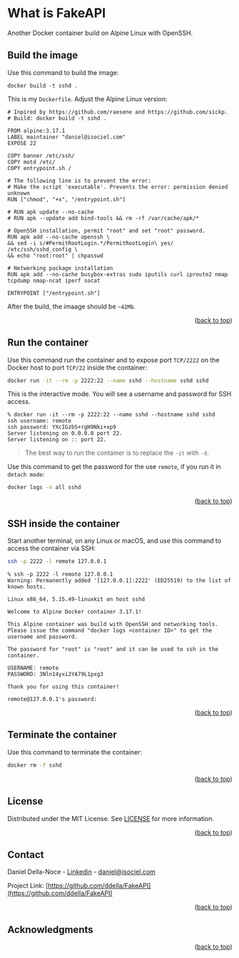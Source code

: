 <!-- Improved compatibility of back to top link: See: https://github.com/othneildrew/Best-README-Template/pull/73 -->
<a name="readme-top"></a>

# What is FakeAPI

Another Docker container build on Alpine Linux with OpenSSH.

## Build the image
Use this command to build the image:
```shell
docker build -t sshd .
```

This is my `Dockerfile`. Adjust the Alpine Linux version:

    # Inpired by https://github.com/raesene and https://github.com/sickp.
    # Build: docker build -t sshd .

    FROM alpine:3.17.1
    LABEL maintainer "daniel@isociel.com"
    EXPOSE 22

    COPY banner /etc/ssh/
    COPY motd /etc/
    COPY entrypoint.sh /

    # The following line is to prevent the error:
    # Make the script 'executable'. Prevents the error: permission denied unknown
    RUN ["chmod", "+x", "/entrypoint.sh"]

    # RUN apk update --no-cache
    # RUN apk --update add bind-tools && rm -rf /var/cache/apk/*

    # OpenSSH installation, permit "root" and set "root" password.
    RUN apk add --no-cache openssh \
    && sed -i s/#PermitRootLogin.*/PermitRootLogin\ yes/ /etc/ssh/sshd_config \
    && echo "root:root" | chpasswd

    # Networking package installation
    RUN apk add --no-cache busybox-extras sudo iputils curl iproute2 nmap tcpdump nmap-ncat iperf socat

    ENTRYPOINT ["/entrypoint.sh"]

After the build, the imaage should be `~42Mb`.
<p align="right">(<a href="#readme-top">back to top</a>)</p>

## Run the container
Use this command run the container and to expose port `TCP/2222` on the Docker host to port `TCP/22` inside the container:
```sh
docker run -it --rm -p 2222:22 --name sshd --hostname sshd sshd
```
This is the interactive mode. You will see a username and password for SSH access.

    % docker run -it --rm -p 2222:22 --name sshd --hostname sshd sshd
    ssh username: remote
    ssh password: YXcIGzbS+rgH9Nki+xp9
    Server listening on 0.0.0.0 port 22.
    Server listening on :: port 22.

>The best way to run the container is to replace the `-it` with `-d`.

Use this command to get the password for the use `remote`, if you run it in `detach mode`:
```sh
docker logs -n all sshd
```
<p align="right">(<a href="#readme-top">back to top</a>)</p>

## SSH inside the container
Start another terminal, on any Linux or macOS, and use this command to access the container via SSH:
```sh
ssh -p 2222 -l remote 127.0.0.1
```
    % ssh -p 2222 -l remote 127.0.0.1
    Warning: Permanently added '[127.0.0.1]:2222' (ED25519) to the list of known hosts.

    Linux x86_64, 5.15.49-linuxkit on host sshd

    Welcome to Alpine Docker container 3.17.1!

    This Alpine container was build with OpenSSH and networking tools.
    Please issue the command "docker logs <container ID>" to get the
    username and password.

    The password for "root" is "root" and it can be used to ssh in the container.

    USERNAME: remote
    PASSWORD: 3Nln14yxi2YA79L1pxg3

    Thank you for using this container!

    remote@127.0.0.1's password: 

<p align="right">(<a href="#readme-top">back to top</a>)</p>

## Terminate the container
Use this command to terminate the container:
```sh
docker rm -f sshd
```
<p align="right">(<a href="#readme-top">back to top</a>)</p>

<!-- LICENSE -->
## License
Distributed under the MIT License. See [LICENSE](LICENSE) for more information.
<p align="right">(<a href="#readme-top">back to top</a>)</p>

<!-- CONTACT -->
## Contact
Daniel Della-Noce - [Linkedin](https://www.linkedin.com/in/daniel-della-noce-2176b622/) - daniel@isociel.com

Project Link: [https://github.com/ddella/FakeAPI](https://github.com/ddella/FakeAPI)
<p align="right">(<a href="#readme-top">back to top</a>)</p>

<!-- ACKNOWLEDGMENTS -->
## Acknowledgments

<p align="right">(<a href="#readme-top">back to top</a>)</p>

